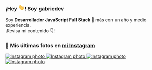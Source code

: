 <h3>¡Hey <img src="https://raw.githubusercontent.com/ABSphreak/ABSphreak/master/gifs/Hi.gif" width="20px" decondig="async">! Soy gabriedev</h3>

<p>Soy <strong>Desarrollador JavaScript Full Stack 🚀</strong> más con un año y medio experiencia.<br />¡Revisa mi contenido 👇!</p>

### 📸 Mis últimas fotos en [mi Instagram](https://instagram.com/gabrie.dev)


<a href='https://instagram.com/p/CtruQitPJU1' target='_blank'>
  <img width='20%' src='https://instagram.flba2-1.fna.fbcdn.net/v/t51.2885-15/354557634_595647665883083_2498794285121939883_n.jpg?stp=dst-jpg_e15_fr_s1080x1080&_nc_ht=instagram.flba2-1.fna.fbcdn.net&_nc_cat=111&_nc_ohc=KP1e4FWN8fcAX9LHWzV&edm=APU89FABAAAA&ccb=7-5&oh=00_AfCsLiBpY6axSsbQkT2YI8oco7lRLNjq0N2vTIFAdoOLOg&oe=64BEB123&_nc_sid=bc0c2c' alt='Instagram photo' />
</a>
<a href='https://instagram.com/p/CtrtZEhvfjK' target='_blank'>
  <img width='20%' src='https://instagram.flba2-1.fna.fbcdn.net/v/t51.2885-15/354566352_1280061536273536_3184760590463359796_n.jpg?stp=dst-jpg_e15&_nc_ht=instagram.flba2-1.fna.fbcdn.net&_nc_cat=104&_nc_ohc=dw_beFzX0-sAX-8hZTW&edm=APU89FABAAAA&ccb=7-5&oh=00_AfAXF38zjEFrisbnRGHdyegJI6jgNmCUj_yOm0c025nYEg&oe=64BE161C&_nc_sid=bc0c2c' alt='Instagram photo' />
</a>
<a href='https://instagram.com/p/CtDUXiGIwfW' target='_blank'>
  <img width='20%' src='https://instagram.flba2-1.fna.fbcdn.net/v/t51.2885-15/350888316_2281662725376540_4082540287140756007_n.jpg?stp=dst-jpg_e15&_nc_ht=instagram.flba2-1.fna.fbcdn.net&_nc_cat=100&_nc_ohc=52-Dp0EFNRIAX-8eX40&edm=APU89FABAAAA&ccb=7-5&oh=00_AfDLHy9-DwA0f6FWYECF1Z1gLs8jnvg_gehUjoIypZS4mA&oe=64BED658&_nc_sid=bc0c2c' alt='Instagram photo' />
</a>
<a href='https://instagram.com/p/CoTfm_INWyt' target='_blank'>
  <img width='20%' src='https://instagram.flba2-1.fna.fbcdn.net/v/t51.2885-15/321050480_935030397667260_4356312353538439528_n.jpg?stp=dst-jpg_e15&_nc_ht=instagram.flba2-1.fna.fbcdn.net&_nc_cat=100&_nc_ohc=NNNRdIqDGg4AX_tLRPM&edm=APU89FABAAAA&ccb=7-5&oh=00_AfBdQPEd2asV2DUscCuZhCW-3wpxGyRBUMJ0SA6lOqQPQQ&oe=64BE9897&_nc_sid=bc0c2c' alt='Instagram photo' />
</a>
